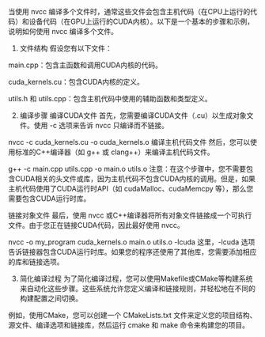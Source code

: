 当使用 nvcc 编译多个文件时，通常这些文件会包含主机代码（在CPU上运行的代码）和设备代码（在GPU上运行的CUDA内核）。以下是一个基本的步骤和示例，说明如何使用 nvcc 编译多个文件。

1. 文件结构
假设您有以下文件：

main.cpp：包含主函数和调用CUDA内核的代码。

cuda_kernels.cu：包含CUDA内核的定义。

utils.h 和 utils.cpp：包含主机代码中使用的辅助函数和类型定义。

2. 编译步骤
编译CUDA文件
首先，您需要编译CUDA文件（.cu）以生成对象文件。使用 -c 选项来告诉 nvcc 只编译而不链接。


nvcc -c cuda_kernels.cu -o cuda_kernels.o
编译主机代码文件
然后，您可以使用标准的C++编译器（如 g++ 或 clang++）来编译主机代码文件。


g++ -c main.cpp utils.cpp -o main.o utils.o
注意：在这个步骤中，您不需要包含CUDA相关的头文件或库，因为主机代码不包含CUDA内核的调用。但是，如果主机代码使用了CUDA运行时API（如 cudaMalloc、cudaMemcpy 等），那么您需要包含CUDA运行时库。

链接对象文件
最后，使用 nvcc 或C++编译器将所有对象文件链接成一个可执行文件。由于您正在链接CUDA代码，因此最好使用 nvcc。


nvcc -o my_program cuda_kernels.o main.o utils.o -lcuda
这里，-lcuda 选项告诉链接器包含CUDA运行时库。如果您的程序还使用了其他库，您需要添加相应的库和链接选项。

3. 简化编译过程
为了简化编译过程，您可以使用Makefile或CMake等构建系统来自动化这些步骤。这些系统允许您定义编译和链接规则，并轻松地在不同的构建配置之间切换。

例如，使用CMake，您可以创建一个 CMakeLists.txt 文件来定义您的项目结构、源文件、编译选项和链接库，然后运行 cmake 和 make 命令来构建您的项目。
